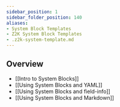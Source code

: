 ```yaml
---
sidebar_position: 1
sidebar_folder_position: 140
aliases:
- System Block Templates
- Z2K System Block Templates
- .z2k-system-template.md
---
```



## Overview
- [[Intro to System Blocks]]
- [[Using System Blocks and YAML]]
- [[Using System Blocks and field-info]]
-  [[Using System Blocks and Markdown]]

